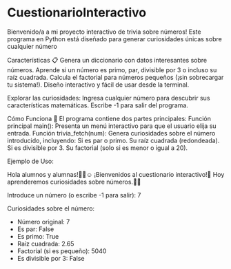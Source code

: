 # CuestionarioInteractivo

Bienvenido/a a mi proyecto interactivo de trivia sobre números! Este programa en Python está diseñado para generar curiosidades únicas sobre cualquier número

Características 📋
Genera un diccionario con datos interesantes sobre números.
Aprende si un número es primo, par, divisible por 3 o incluso su raíz cuadrada.
Calcula el factorial para números pequeños (¡sin sobrecargar tu sistema!).
Diseño interactivo y fácil de usar desde la terminal.

Explorar las curiosidades:
Ingresa cualquier número para descubrir sus características matemáticas.
Escribe -1 para salir del programa.

Cómo Funciona 📖
El programa contiene dos partes principales:
Función principal main(): Presenta un menú interactivo para que el usuario elija su entrada.
Función trivia_fetch(num): Genera curiosidades sobre el número introducido, incluyendo:
Si es par o primo.
Su raíz cuadrada (redondeada).
Si es divisible por 3.
Su factorial (solo si es menor o igual a 20).


Ejemplo de Uso:

Hola alumnos y alumnas!👩‍🏫☺️
¡Bienvenidos al cuestionario interactivo!📝
Hoy aprenderemos curiosidades sobre números.👀🙌

Introduce un número (o escribe -1 para salir): 7

Curiosidades sobre el número:
- Número original: 7
- Es par: False
- Es primo: True
- Raíz cuadrada: 2.65
- Factorial (si es pequeño): 5040
- Es divisible por 3: False
